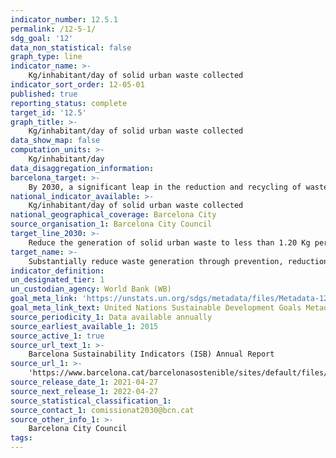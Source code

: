 ```yaml
---
indicator_number: 12.5.1
permalink: /12-5-1/
sdg_goal: '12'
data_non_statistical: false
graph_type: line
indicator_name: >-
    Kg/inhabitant/day of solid urban waste collected
indicator_sort_order: 12-05-01
published: true
reporting_status: complete
target_id: '12.5'
graph_title: >-
    Kg/inhabitant/day of solid urban waste collected
data_show_map: false
computation_units: >-
    Kg/inhabitant/day
data_disaggregation_information:
barcelona_target: >-
    By 2030, a significant leap in the reduction and recycling of waste
national_indicator_available: >-
    Kg/inhabitant/day of solid urban waste collected
national_geographical_coverage: Barcelona City
source_organisation_1: Barcelona City Council
target_line_2030: >-
    Reduce the generation of solid urban waste to less than 1.20 Kg per inhabitant per day
target_name: >-
    Substantially reduce waste generation through prevention, reduction, recycling and reuse policies
indicator_definition:
un_designated_tier: 1
un_custodian_agency: World Bank (WB)
goal_meta_link: 'https://unstats.un.org/sdgs/metadata/files/Metadata-12-05-01.pdf'
goal_meta_link_text: United Nations Sustainable Development Goals Metadata (pdf 894kB)
source_periodicity_1: Data available annually
source_earliest_available_1: 2015
source_active_1: true
source_url_text_1: >-
    Barcelona Sustainability Indicators (ISB) Annual Report 
source_url_1: >-
    'https://www.barcelona.cat/barcelonasostenible/sites/default/files/Indicadors/Indicadors2018/2018_informe_indicadors_sostenibilitat-bcn_0.pdf'
source_release_date_1: 2021-04-27
source_next_release_1: 2022-04-27
source_statistical_classification_1: 
source_contact_1: comissionat2030@bcn.cat
source_other_info_1: >-
    Barcelona City Council
tags:
---
```

